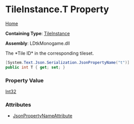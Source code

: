 # TileInstance\.T Property

[Home](../../../README.md)

**Containing Type**: [TileInstance](../README.md)

**Assembly**: LDtkMonogame\.dll

  
 The \*Tile ID\* in the corresponding tileset\. 

```csharp
[System.Text.Json.Serialization.JsonPropertyName("t")]
public int T { get; set; }
```

### Property Value

[Int32](https://docs.microsoft.com/en-us/dotnet/api/system.int32)

### Attributes

* [JsonPropertyNameAttribute](https://docs.microsoft.com/en-us/dotnet/api/system.text.json.serialization.jsonpropertynameattribute)

